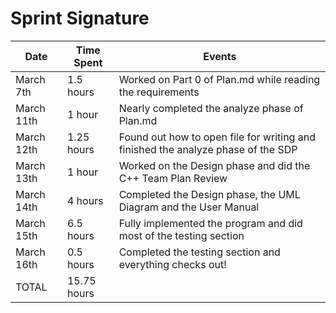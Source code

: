# Sprint Signature

| Date        | Time Spent | Events
|-------------|------------|--------------------
| March 7th   |  1.5 hours | Worked on Part 0 of Plan.md while reading the requirements
| March 11th  |   1  hour  | Nearly completed the analyze phase of Plan.md
| March 12th  |  1.25 hours| Found out how to open file for writing and finished the analyze phase of the SDP
| March 13th  |   1  hour  | Worked on the Design phase and did the C++ Team Plan Review
| March 14th  |   4  hours | Completed the Design phase, the UML Diagram and the User Manual
| March 15th  |  6.5 hours | Fully implemented the program and did most of the testing section
| March 16th  |  0.5 hours | Completed the testing section and everything checks out!
| TOTAL       | 15.75 hours| 
